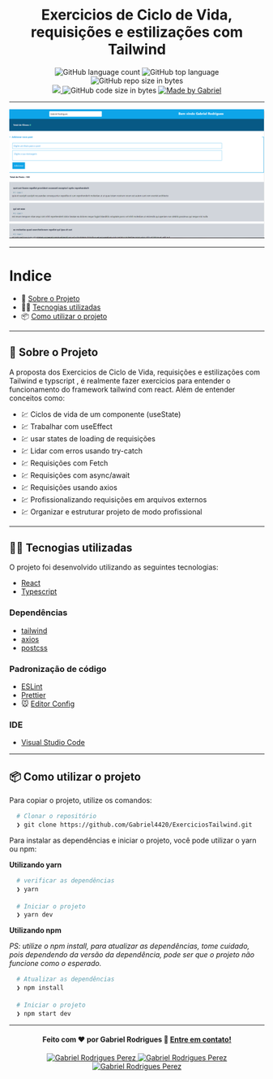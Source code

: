 <h1 align="center">
  Exercicios de Ciclo de Vida, requisições e estilizações com Tailwind 
</h1>

<p align="center">
   <img alt="GitHub language count" src="https://img.shields.io/github/languages/count/Gabriel4420/ExerciciosTailwind">

  <img alt="GitHub top language" src="https://img.shields.io/github/languages/top/Gabriel4420/ExerciciosTailwind?logo=html">

  <img alt="GitHub repo size in bytes" src="https://img.shields.io/github/repo-size/Gabriel4420/ExerciciosTailwind?color=green">

  <br>
  
  <a href="https://www.codacy.com/manual/Gabriel4420/ExerciciosTailwind?utm_source=github.com&amp;utm_medium=referral&amp;utm_content=Gabriel4420/ExerciciosTailwind&amp;utm_campaign=Badge_Grade">
    <img src="https://app.codacy.com/project/badge/Grade/6dd6b46abeb14e99935a2b9ac5c6ede2"/>
  </a>
  
  <img alt="GitHub code size in bytes" src="https://img.shields.io/github/last-commit/Gabriel4420/ExerciciosTailwind">


  <a href="https://www.linkedin.com/in/gabriel-rodrigues-perez-2069b072/">
    <img alt="Made by Gabriel" src="https://img.shields.io/badge/made%20by-Gabriel-%2304D361">
  </a>
</p>

---

<p align="center">
  <img alt="Gif da Aplicação" src="./HomeApp.png" />
</p>

---

# Indice

- :rocket: [Sobre o Projeto](#rocket-sobre-o-projeto)
- 👨‍💻️ [Tecnogias utilizadas](#%EF%B8%8F-tecnogias-utilizadas)
- 📦️ [Como utilizar o projeto](#%EF%B8%8F-como-utilizar-o-projeto)
---

## :rocket: Sobre o Projeto

A proposta dos Exercicios de Ciclo de Vida, requisições e estilizações com Tailwind e typscript , é realmente fazer exercicios para entender o funcionamento do framework tailwind com react. Além de entender conceitos como:

<ul>
  <li>💹 Ciclos de vida de um componente (useState)</li>
  <li>💹 Trabalhar com useEffect</li>
  <li>💹 usar states de loading de requisições</li>
  <li>💹 Lidar com erros usando try-catch </li>
  <li>💹 Requisições com Fetch</li>
  <li>💹 Requisições com async/await</li>
  <li>💹 Requisições usando axios</li>
  <li>💹 Profissionalizando requisições em arquivos externos</li>
  <li>💹 Organizar e estruturar projeto de modo profissional</li>
</ul>

---

## 👨‍💻️ Tecnogias utilizadas

O projeto foi desenvolvido utilizando as seguintes tecnologias:

- [React](https://pt-br.reactjs.org)
- [Typescript](https://www.typescriptlang.org/docs/)


### Dependências

  - [tailwind](https://tailwindcss.com/docs/)
  - [axios](https://axios-http.com/docs/intro)
  - [postcss](https://tailwindcss.com/docs/)


### Padronização de código

  - [ESLint](https://eslint.org/)
  - [Prettier](https://prettier.io/)
  - :mouse: [Editor Config](https://editorconfig.org/)

### IDE

  - [Visual Studio Code](https://code.visualstudio.com/)

---

## 📦️ Como utilizar o projeto

Para copiar o projeto, utilize os comandos:

```bash
  # Clonar o repositório
  ❯ git clone https://github.com/Gabriel4420/ExerciciosTailwind.git

```
Para instalar as dependências e iniciar o projeto, você pode utilizar o yarn ou npm:

**Utilizando yarn**

```bash
  # verificar as dependências
  ❯ yarn
  
  # Iniciar o projeto
  ❯ yarn dev
```

**Utilizando npm**

*PS: utilize o npm install, para atualizar as dependências, tome cuidado, pois dependendo da versão da dependência, pode ser que o projeto não funcione como o esperado.*

```bash
  # Atualizar as dependências
  ❯ npm install

  # Iniciar o projeto
  ❯ npm start dev
```

---

<h4 align="center">
  Feito com ❤️ por Gabriel Rodrigues 👋️ <a href="mailto:gabriel_rodrigues_perez@hotmail.com">Entre em contato!</a>
</h4>

<p align="center">

  <a href="https://www.linkedin.com/in/gabriel-rodrigues-perez-2069b072/">
    <img alt="Gabriel Rodrigues Perez" src="https://img.shields.io/badge/LinkedIn-Gabriel_Rodrigues-0e76a8?style=flat&logoColor=white&logo=linkedin">
  </a>
  <a href="https://www.facebook.com/gabriel.rodrigues.perez">
    <img alt="Gabriel Rodrigues Perez" src="https://img.shields.io/badge/Facebook-Gabriel_Rodrigues-1778F2?style=flat&logoColor=white&logo=facebook">
  </a>
  <a href="https://www.instagram.com/gabriel_rodrigues_perez/">
    <img alt="Gabriel Rodrigues Perez" src="https://img.shields.io/badge/Instagram-@gabriel4420-833AB4?style=flat&logoColor=white&logo=instagram">
  </a>
  
  
</p>